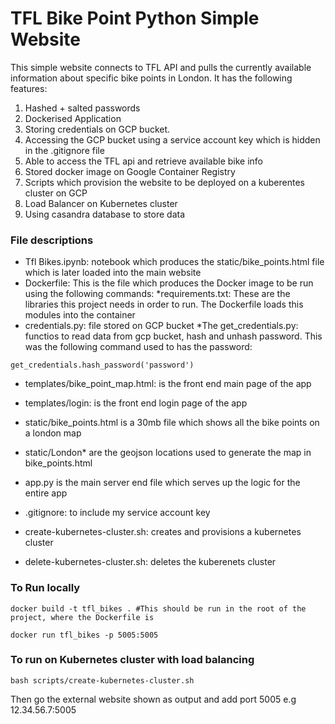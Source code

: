 # TFL Bike Point Python Simple Website

This simple website connects to TFL API and pulls the currently available information about specific bike points in London. It has the following features:

1. Hashed + salted passwords
2. Dockerised Application
3. Storing credentials on GCP bucket.
4. Accessing the GCP bucket using a service account key which is hidden in the .gitignore file
5. Able to access the TFL api and retrieve available bike info
6. Stored docker image on Google Container Registry
7. Scripts which provision the website to be deployed on a kuberentes cluster on GCP
7. Load Balancer on Kubernetes cluster
8. Using casandra database to store data

### File descriptions

* Tfl Bikes.ipynb: notebook which produces the static/bike_points.html file which is later loaded into the main website
* Dockerfile: This is the file which produces the Docker image to be run using the following commands:
*requirements.txt: These are the libraries this project needs in order to run. The Dockerfile loads this modules into the container
* credentials.py: file stored on GCP bucket
*The get_credentials.py: functios to read data from gcp bucket, hash and unhash password. This was the following command used to has the password:
```
get_credentials.hash_password('password')
```
* templates/bike_point_map.html: is the front end main page of the app

* templates/login: is the front end login page of the app

* static/bike_points.html is a 30mb file which shows all the bike points on a london map

* static/London* are the geojson locations used to generate the map in bike_points.html

* app.py is the main server end file which serves up the logic for the entire app

* .gitignore: to include my service account key

* create-kubernetes-cluster.sh: creates and provisions a kubernetes cluster

* delete-kubernetes-cluster.sh: deletes the kuberenets cluster

### To Run locally
```
docker build -t tfl_bikes . #This should be run in the root of the project, where the Dockerfile is

docker run tfl_bikes -p 5005:5005
```

### To run on Kubernetes cluster with load balancing
```
bash scripts/create-kubernetes-cluster.sh
```
Then go the external website shown as output and add port 5005 e.g 12.34.56.7:5005
